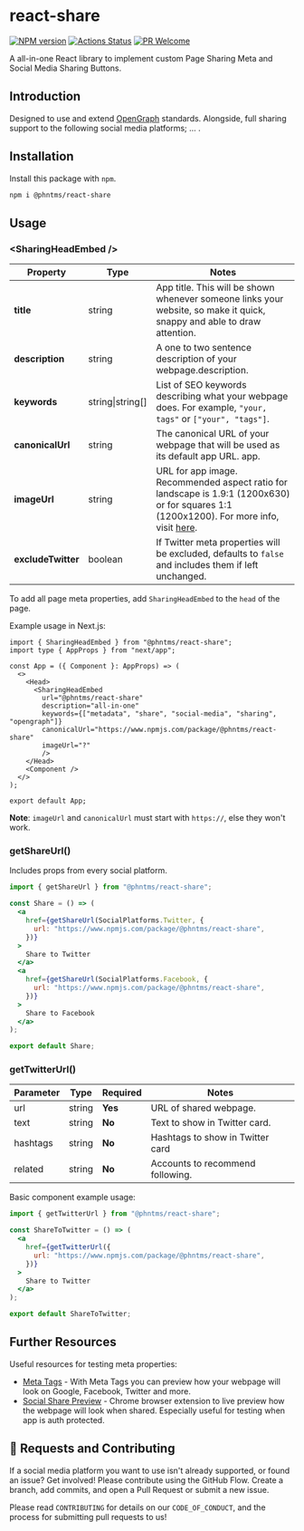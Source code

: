 # react-share

[![NPM version][npm-image]][npm-url]
[![Actions Status][ci-image]][ci-url]
[![PR Welcome][npm-downloads-image]][npm-downloads-url]

A all-in-one React library to implement custom Page Sharing Meta and Social Media Sharing Buttons.

## Introduction

Designed to use and extend [OpenGraph](https://ogp.me/) standards. Alongside, full sharing support to the following social media platforms; ... .

## Installation

Install this package with `npm`.

```bash
npm i @phntms/react-share
```

## Usage

### &lt;SharingHeadEmbed />

| Property           | Type                 | Notes                                                                                                                                                                                   |
| ------------------ | -------------------- | --------------------------------------------------------------------------------------------------------------------------------------------------------------------------------------- |
| **title**          | string               | App title. This will be shown whenever someone links your website, so make it quick, snappy and able to draw attention.                                                                 |
| **description**    | string               | A one to two sentence description of your webpage.description.                                                                                                                          |
| **keywords**       | string&#124;string[] | List of SEO keywords describing what your webpage does. For example, `"your, tags"` or `["your", "tags"]`.                                                                              |
| **canonicalUrl**   | string               | The canonical URL of your webpage that will be used as its default app URL. app.                                                                                                        |
| **imageUrl**       | string               | URL for app image. Recommended aspect ratio for landscape is 1.9:1 (1200x630) or for squares 1:1 (1200x1200). For more info, visit [here](https://iamturns.com/open-graph-image-size/). |
| **excludeTwitter** | boolean              | If Twitter meta properties will be excluded, defaults to `false` and includes them if left unchanged.                                                                                   |

To add all page meta properties, add `SharingHeadEmbed` to the `head` of the page.

Example usage in Next.js:

```JSX
import { SharingHeadEmbed } from "@phntms/react-share";
import type { AppProps } from "next/app";

const App = ({ Component }: AppProps) => (
  <>
    <Head>
      <SharingHeadEmbed
        url="@phntms/react-share"
        description="all-in-one"
        keywords={["metadata", "share", "social-media", "sharing", "opengraph"]}
        canonicalUrl="https://www.npmjs.com/package/@phntms/react-share"
        imageUrl="?"
        />
    </Head>
    <Component />
  </>
);

export default App;
```

**Note**: `imageUrl` and `canonicalUrl` must start with `https://`, else they won't work.

### getShareUrl()

Includes props from every social platform.

```jsx
import { getShareUrl } from "@phntms/react-share";

const Share = () => (
  <a
    href={getShareUrl(SocialPlatforms.Twitter, {
      url: "https://www.npmjs.com/package/@phntms/react-share",
    })}
  >
    Share to Twitter
  </a>
  <a
    href={getShareUrl(SocialPlatforms.Facebook, {
      url: "https://www.npmjs.com/package/@phntms/react-share",
    })}
  >
    Share to Facebook
  </a>
);

export default Share;
```

### getTwitterUrl()

| Parameter | Type   | Required | Notes                            |
| --------- | ------ | -------- | -------------------------------- |
| url       | string | **Yes**  | URL of shared webpage.           |
| text      | string | **No**   | Text to show in Twitter card.    |
| hashtags  | string | **No**   | Hashtags to show in Twitter card |
| related   | string | **No**   | Accounts to recommend following. |

Basic component example usage:

```jsx
import { getTwitterUrl } from "@phntms/react-share";

const ShareToTwitter = () => (
  <a
    href={getTwitterUrl({
      url: "https://www.npmjs.com/package/@phntms/react-share",
    })}
  >
    Share to Twitter
  </a>
);

export default ShareToTwitter;
```

## Further Resources

Useful resources for testing meta properties:

- [Meta Tags](https://metatags.io/) - With Meta Tags you can preview how your webpage will look on Google, Facebook, Twitter and more.
- [Social Share Preview](https://chrome.google.com/webstore/detail/social-share-preview/ggnikicjfklimmffbkhknndafpdlabib?hl=en) - Chrome browser extension to live preview how the webpage will look when shared. Especially useful for testing when app is auth protected.

## 🍰 Requests and Contributing

If a social media platform you want to use isn't already supported, or found an issue? Get involved! Please contribute using the GitHub Flow. Create a branch, add commits, and open a Pull Request or submit a new issue.

Please read `CONTRIBUTING` for details on our `CODE_OF_CONDUCT`, and the process for submitting pull requests to us!

[npm-image]: https://img.shields.io/npm/v/@phntms/react-share.svg?style=flat-square&logo=react
[npm-url]: https://npmjs.org/package/@phntms/react-share
[npm-downloads-image]: https://img.shields.io/npm/dm/@phntms/react-share.svg
[npm-downloads-url]: https://npmcharts.com/compare/@phntms/react-share?minimal=true
[ci-image]: https://github.com/phantomstudios/react-share/workflows/test/badge.svg
[ci-url]: https://github.com/phantomstudios/react-share/actions
